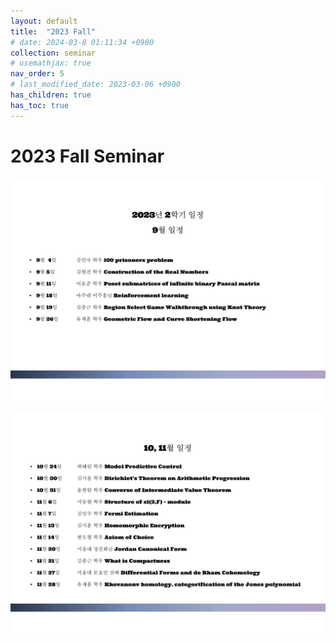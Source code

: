 ```yaml
---
layout: default
title:  "2023 Fall"
# date: 2024-03-8 01:11:34 +0900
collection: seminar
# usemathjax: true
nav_order: 5
# last_modified_date: 2023-03-06 +0900
has_children: true
has_toc: true
---
```

# 2023 Fall Seminar

![sep](calendar/9sep.png)

![oct](calendar/oct.png)